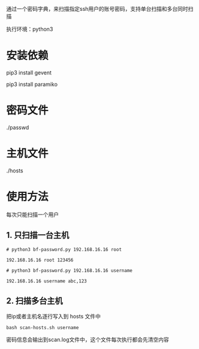 
通过一个密码字典，来扫描指定ssh用户的账号密码，支持单台扫描和多台同时扫描

执行环境：python3

# 安装依赖
pip3 install gevent

pip3 install paramiko

# 密码文件
./passwd

# 主机文件
./hosts

# 使用方法
每次只能扫描一个用户

## 1. 只扫描一台主机

```
# python3 bf-password.py 192.168.16.16 root

192.168.16.16 root 123456
```
```
# python3 bf-password.py 192.168.16.16 username

192.168.16.16 username abc,123
```

## 2. 扫描多台主机
把ip或者主机名逐行写入到 hosts 文件中

```
bash scan-hosts.sh username
```
密码信息会输出到scan.log文件中，这个文件每次执行都会先清空内容
